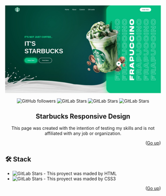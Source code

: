 ![alt text](https://github.com/TheDevLucas/starbucks-design-responsive/blob/main/77070f74-ea26-41ae-a154-b881c51bb2cf.jpeg?raw=true)

<a name="readme-top"></a>

<div align="center">

![GitHub followers](https://img.shields.io/github/followers/TheDevLucas?style=for-the-badge)
![GitLab Stars](https://img.shields.io/github/stars/TheDevLucas/starbucks-design-responsive?style=for-the-badge)
![GitLab Stars](https://img.shields.io/github/stars/TheDevLucas/starbucks-design-responsive?style=for-the-badge)
![GitLab Stars](https://img.shields.io/github/forks/TheDevLucas/starbucks-design-responsive?style=for-the-badge)

## Starbucks Responsive Design
This page was created with the intention of testing my skills and is not affiliated with any job or organization.

</div>



<p align="right">(<a href="#readme-top">Go up</a>)</p>

## 🛠️ Stack

- ![GitLab Stars](https://img.shields.io/badge/HTML5-E34F26?style=for-the-badge&logo=html5&logoColor=white) - This proyect was maded by HTML
- ![GitLab Stars](https://img.shields.io/badge/CSS3-1572B6?style=for-the-badge&logo=css3&logoColor=white) - This proyect was maded by CSS3

<p align="right">(<a href="#readme-top">Go up</a>)</p>
